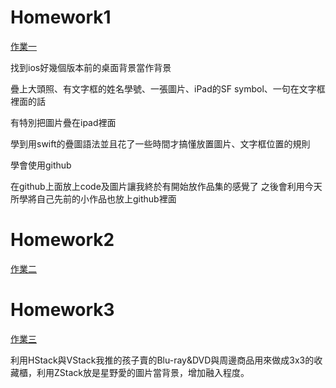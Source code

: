 <h1>Homework1</h1> 

[作業一](https://github.com/phhsu0508/swiftUI/blob/main/hw1.md)

找到ios好幾個版本前的桌面背景當作背景

疊上大頭照、有文字框的姓名學號、一張圖片、iPad的SF symbol、一句在文字框裡面的話

有特別把圖片疊在ipad裡面

學到用swift的疊圖語法並且花了一些時間才搞懂放置圖片、文字框位置的規則

學會使用github

在github上面放上code及圖片讓我終於有開始放作品集的感覺了 之後會利用今天所學將自己先前的小作品也放上github裡面


<h1>Homework2</h1> 

[作業二](https://github.com/phhsu0508/swiftUI/blob/main/hw2.md)


<h1>Homework3</h1> 

[作業三](https://github.com/phhsu0508/swiftUI/blob/main/hw3.md)

利用HStack與VStack我推的孩子賣的Blu-ray&DVD與周邊商品用來做成3x3的收藏櫃，利用ZStack放是星野愛的圖片當背景，增加融入程度。
